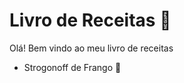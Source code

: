 # Livro de Receitas :pushpin:

Olá! Bem vindo ao meu livro de receitas
* Strogonoff de Frango :chicken:

